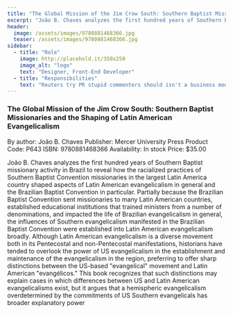 ```yaml
---
title: "The Global Mission of the Jim Crow South: Southern Baptist Missionaries and the Shaping of Latin American Evangelicalism"
excerpt: "João B. Chaves analyzes the first hundred years of Southern Baptist missionary activity in Brazil to reveal how the racialized practices of Southern Baptist Convention."
header:
  image: /assets/images/9780881468366.jpg
  teaser: /assets/images/9780881468366.jpg
sidebar:
  - title: "Role"
    image: http://placehold.it/350x250
    image_alt: "logo"
    text: "Designer, Front-End Developer"
  - title: "Responsibilities"
    text: "Reuters try PR stupid commenters should isn't a business model"
---
```


### The Global Mission of the Jim Crow South: Southern Baptist Missionaries and the Shaping of Latin American Evangelicalism
By author: João B. Chaves
Publisher: Mercer University Press
Product Code: P643
ISBN: 9780881468366
Availability: In stock
Price: $35.00

João B. Chaves analyzes the first hundred years of Southern Baptist missionary activity in Brazil to reveal how the racialized practices of Southern Baptist Convention missionaries in the largest Latin America country shaped aspects of Latin American evangelicalism in general and the Brazilian Baptist Convention in particular. Partially because the Brazilian Baptist Convention sent missionaries to many Latin American countries, established educational institutions that trained ministers from a number of denominations, and impacted the life of Brazilian evangelicalism in general, the influences of Southern evangelicalism manifested in the Brazilian Baptist Convention were established into Latin American evangelicalism broadly. Although Latin American evangelicalism is a diverse movement both in its Pentecostal and non-Pentecostal manifestations, historians have tended to overlook the power of US evangelicalism in the establishment and maintenance of the evangelicalism in the region, preferring to offer sharp distinctions between the US-based "evangelical" movement and Latin American "evangélicos." This book recognizes that such distinctions may explain cases in which differences between US and Latin American evangelicalisms exist, but it argues that a hemispheric evangelicalism overdetermined by the commitments of US Southern evangelicals has broader explanatory power

